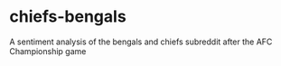 # chiefs-bengals
A sentiment analysis of the bengals and chiefs subreddit after the AFC Championship game
